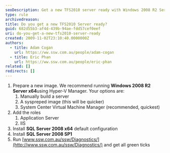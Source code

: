 ```yaml
---
seoDescription: Get a new TFS2010 server ready with Windows 2008 R2 Server x64, SQL Server 2008 and IIS.
type: rule
archivedreason:
title: Do you get a new TFS2010 Server ready?
guid: 682d55b3-af4d-439b-94ae-fdd57cef0eef
uri: do-you-get-a-new-tfs2010-server-ready
created: 2009-11-02T23:10:40.0000000Z
authors:
  - title: Adam Cogan
    url: https://ww.ssw.com.au/people/adam-cogan
  - title: Eric Phan
    url: https://ww.ssw.com.au/people/eric-phan
related: []
redirects: []
---
```


1. Prepare a new image. We recommend running **Windows 2008 R2 Server x64**using Hyper-V Manager. Your options are:
   1. Manually build a server
   2. A syspreped image (this will be quicker)
   3. System Center Virtual Machine Manager (recommended, quickest)
2. Add the roles
   1. Application Server
   2. IIS
3. Install **SQL Server 2008 x64** default configuration
4. Install **SQL Server 2008 SP1**
5. Run [www.ssw.com.au/ssw/Diagnostics/](http://www.ssw.com.au/ssw/Diagnostics/) and get all green ticks

<!--endintro-->
